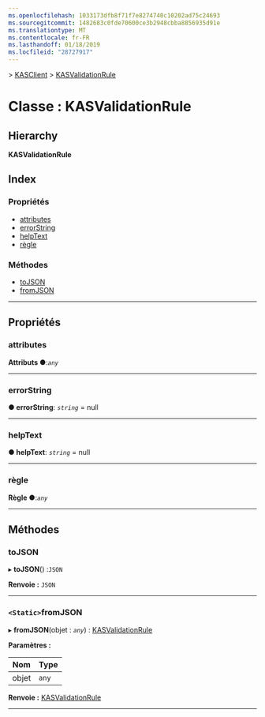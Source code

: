 ```yaml
---
ms.openlocfilehash: 1033173dfb8f71f7e8274740c10202ad75c24693
ms.sourcegitcommit: 1482683c0fde70600ce3b2948cbba8856935d91e
ms.translationtype: MT
ms.contentlocale: fr-FR
ms.lasthandoff: 01/18/2019
ms.locfileid: "28727917"
---
```

[](../README.md) > [KASClient](../modules/kasclient.md) > [KASValidationRule](../classes/kasclient.kasvalidationrule.md)

# <a name="class-kasvalidationrule"></a>Classe : KASValidationRule

## <a name="hierarchy"></a>Hierarchy

**KASValidationRule**

## <a name="index"></a>Index

### <a name="properties"></a>Propriétés

* [attributes](kasclient.kasvalidationrule.md#attributes)
* [errorString](kasclient.kasvalidationrule.md#errorstring)
* [helpText](kasclient.kasvalidationrule.md#helptext)
* [règle](kasclient.kasvalidationrule.md#rule)
### <a name="methods"></a>Méthodes

* [toJSON](kasclient.kasvalidationrule.md#tojson)
* [fromJSON](kasclient.kasvalidationrule.md#fromjson)

---

## <a name="properties"></a>Propriétés

<a id="attributes"></a>

###  <a name="attributes"></a>attributes

**Attributs ●**:*`any`*

___

<a id="errorstring"></a>

###  <a name="errorstring"></a>errorString

**● errorString**: *`string`* = null

___

<a id="helptext"></a>

###  <a name="helptext"></a>helpText

**● helpText**: *`string`* = null

___

<a id="rule"></a>

###  <a name="rule"></a>règle

**Règle ●**:*`any`*

___

## <a name="methods"></a>Méthodes

<a id="tojson"></a>

###  <a name="tojson"></a>toJSON

▸ **toJSON**() :`JSON`

**Renvoie :** `JSON`

___

<a id="fromjson"></a>

### <a name="static-fromjson"></a>`<Static>`fromJSON

▸ **fromJSON**(objet : *`any`*) : [KASValidationRule](kasclient.kasvalidationrule.md)

**Paramètres :**

| Nom | Type |
| ------ | ------ |
| objet | `any` |

**Renvoie :** [KASValidationRule](kasclient.kasvalidationrule.md)

___

